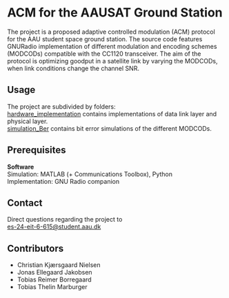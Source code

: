 # ACM for the AAUSAT Ground Station
The project is a proposed adaptive controlled modulation (ACM) protocol for the AAU student space ground station. The source code features GNURadio implementation of different modulation and encoding schemes (MODCODs) compatible with the CC1120  transceiver. The aim of the protocol is optimizing goodput in a satellite link by varying the MODCODs, when link conditions change the channel SNR. 

## Usage
The project are subdivided by folders:  
[hardware_implementation](hardware_implementation) contains implementations of data link layer and physical layer.  
[simulation_Ber](simulation_Ber) contains bit error simulations of the different MODCODs. 
  


## Prerequisites 
**Software** \
Simulation: MATLAB (+ Communications Toolbox), Python \
Implementation: GNU Radio companion

## Contact
Direct questions regarding the project to  
[es-24-eit-6-615@student.aau.dk](mailto:es-24-eit-6-615@student.aau.dk)
## Contributors
- Christian Kjærsgaard Nielsen
- Jonas Ellegaard Jakobsen
- Tobias Reimer Borregaard
- Tobias Thelin Marburger
